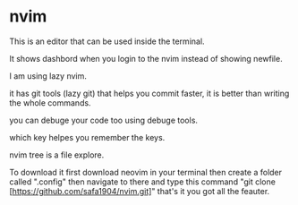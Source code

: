 # nvim

This is an editor that can be used inside the terminal.

It shows dashbord when you login to the nvim instead of showing newfile.

I am using lazy nvim.

it has git tools (lazy git) that helps you commit faster, it is better than
writing the whole commands.

you can debuge your code too using debuge tools.

which key helpes you remember the keys.

nvim tree is a file explore.

To download it
first download neovim in your terminal then create a folder called
".config" then navigate to there and type this command
"git clone [https://github.com/safa1904/nvim.git]"
that's it you got all the feauter.
